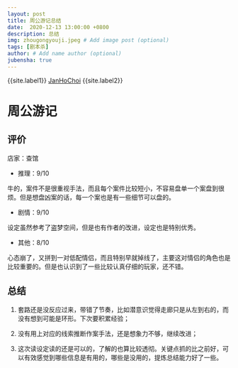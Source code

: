 ```yaml
---
layout: post
title: 周公游记总结
date:  2020-12-13 13:00:00 +0800
description: 总结
img: zhougongyouji.jpeg # Add image post (optional)
tags: [剧本杀]
author: # Add name author (optional)
jubensha: true
---
```


{{site.label1}} <a href="https://github.com/janhochoi/" target="\_blank">JanHoChoi</a> {{site.label2}}

# 周公游记

## 评价

店家：查馆

- 推理：9/10

牛的，案件不是很重视手法，而且每个案件比较短小，不容易盘单一个案盘到很烦。但是想盘凶案的话，每一个案也是有一些细节可以盘的。

- 剧情：9/10

设定虽然参考了盗梦空间，但是也有作者的改进，设定也是特别优秀。

- 其他：8/10

心态崩了，又拼到一对低配情侣，而且特别早就掉线了，主要这对情侣的角色也是比较重要的。但是也认识到了一些比较认真仔细的玩家，还不错。

## 总结

1. 套路还是没反应过来，带错了节奏，比如潜意识觉得走廊只是从左到右的，而没有想到可能是环形。下次要积累经验；

2. 没有用上对应的线索推断作案手法，还是想象力不够，继续改进；

3. 这次读设定读的还是可以的，了解的也算比较透彻。关键点抓的比之前好，可以有效感觉到哪些信息是有用的，哪些是没用的，提炼总结能力好了一些。